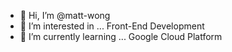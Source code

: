- 👋 Hi, I’m @matt-wong
- 👀 I’m interested in ...
  Front-End Development
- 🌱 I’m currently learning ...
  Google Cloud Platform

<!---
matt-wong/matt-wong is a ✨ special ✨ repository because its `README.md` (this file) appears on your GitHub profile.
You can click the Preview link to take a look at your changes.
--->

